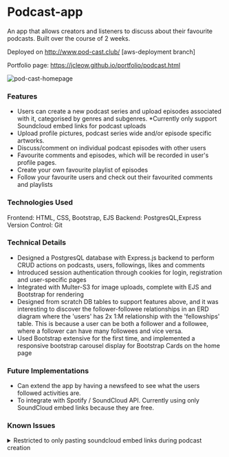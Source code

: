# Podcast-app
An app that allows creators and listeners to discuss about their favourite podcasts. 
Built over the course of 2 weeks.

Deployed on http://www.pod-cast.club/ [aws-deployment branch]

Portfolio page: https://jcleow.github.io/portfolio/podcast.html

![pod-cast-homepage](https://jcleow.github.io/portfolio/img/projects/podcastApp/homePage.png)

### Features ###
* Users can create a new podcast series and upload episodes associated with it, categorised by genres and subgenres. *Currently only support Soundcloud embed links for podcast uploads
* Upload profile pictures, podcast series wide and/or episode specific artworks.
* Discuss/comment on individual podcast episodes with other users
* Favourite comments and episodes, which will be recorded in user's profile pages.
* Create your own favourite playlist of episodes
* Follow your favourite users and check out their favourited comments and playlists

### Technologies Used ###
Frontend: HTML, CSS, Bootstrap, EJS
Backend: PostgresQL,Express
Version Control: Git

### Technical Details ###

* Designed a PostgresQL database with Express.js backend to perform CRUD actions
on podcasts, users, followings, likes and comments
* Introduced session authentication through cookies for login, registration and user-specific pages
* Integrated with Multer-S3 for image uploads, complete with EJS and Bootstrap for rendering
* Designed from scratch DB tables to support features above, and it was interesting to discover the follower-followee relationships in an ERD diagram where the 'users' has 2x 1:M relationship with the 'fellowships' table. This is because a user can be both a follower and a followee, where a follower can have many followees and vice versa.
* Used Bootstrap extensive for the first time, and implemented a responsive bootstrap carousel display for Bootstrap Cards on the home page

### Future Implementations ###
* Can extend the app by having a newsfeed to see what the users followed activities are.
* To integrate with Spotify / SoundCloud API. Currently using only SoundCloud embed links because they are free.

### Known Issues ###
<details>  
  <summary> Restricted to only pasting soundcloud embed links during podcast creation </summary>
  <p> Users currently can only upload a podcast by using an Embed SoundCloudLink 
(e.g <iframe width="100%" height="166" scrolling="no" frameborder="no" allow="autoplay" src="https://w.soundcloud.com/player/?.... >) and not an mp3/wav audio file. <p>
</details>
 
 <details>
  <summary>Manual Input of Seed Data</summary>
  <p>Seed data are manually input at deployment (due to lack of time to automate the generation of scrapping soundcloud embed links). Future implementation if integrated with Spotify/Soundcloud API may negate this</p>
</details>

### Running the code ###

1. Clone the Repo [**aws-deployment branch**]

`git clone https://github.com/jcleow/podcast-app.git`

2. Run on node and specify port

`node index.js 3000`


